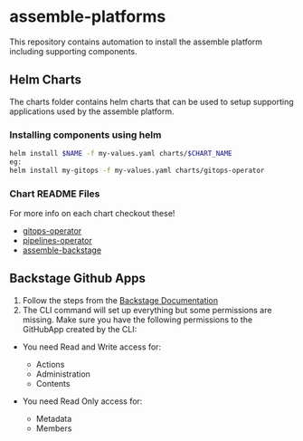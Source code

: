 # assemble-platforms
This repository contains automation to install the assemble platform including supporting components. 

## Helm Charts

The charts folder contains helm charts that can be used to setup supporting applications used by the assemble platform.  

### Installing components using helm

```bash
helm install $NAME -f my-values.yaml charts/$CHART_NAME
eg:
helm install my-gitops -f my-values.yaml charts/gitops-operator
```

### Chart README Files
For more info on each chart checkout these!
* [gitops-operator](/charts/gitops-operator)
* [pipelines-operator](/charts/pipelines-operator)
* [assemble-backstage](/charts/assemble-backstage)

## Backstage Github Apps


1. Follow the steps from the [Backstage Documentation](https://backstage.io/docs/integrations/github/github-apps)
2. The CLI command will set up everything but some permissions are missing. Make sure you have the following permissions to the GitHubApp created by the CLI:

* You need Read and Write access for:
    * Actions
    * Administration
    * Contents

* You need Read Only access for:
    * Metadata
    * Members
